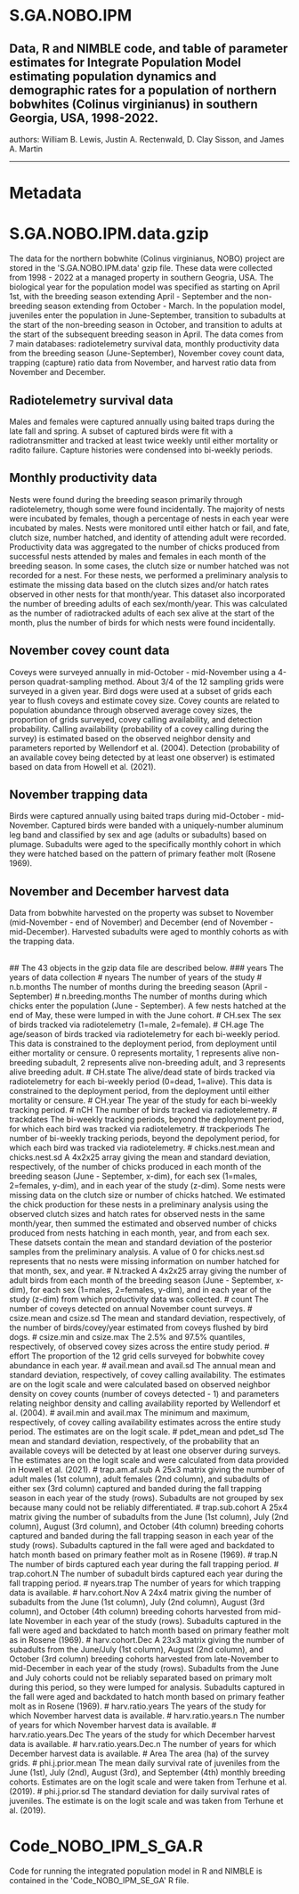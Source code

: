 # S.GA.NOBO.IPM
Data, R and NIMBLE code, and table of parameter estimates for Integrate Population Model estimating population dynamics and demographic rates for a population of northern bobwhites (Colinus virginianus) in southern Georgia, USA, 1998-2022.
---
authors: William B. Lewis, Justin A. Rectenwald, D. Clay Sisson, and James A. Martin


---

# Metadata

# S.GA.NOBO.IPM.data.gzip

The data for the northern bobwhite (Colinus virginianus, NOBO) project are stored in the 'S.GA.NOBO.IPM.data' gzip file. These data were collected from 1998 - 2022 at a managed property in southern Geogria, USA. The biological year for the population model was specified as starting on April 1st, with the breeding season extending April - September and the non-breeding season extending from October - March. In the population model, juveniles enter the population in June-September, transition to subadults at the start of the non-breeding season in October, and transition to adults at the start of the subsequent breeding season in April. The data
comes from 7 main databases: radiotelemetry survival data, monthly productivity data from the breeding season (June-September), November covey count data, trapping (capture) ratio data from November, and harvest ratio data from November and December.
## Radiotelemetry survival data
Males and females were captured annually using baited traps during the late fall and spring. A subset of captured birds were fit with a radiotransmitter and tracked at least twice weekly until either mortality or radito failure. Capture histories were condensed into bi-weekly periods.
## Monthly productivity data
Nests were found during the breeding season primarily through radiotelemetry, though some were found incidentally. The majority of nests were incubated by females, though a percentage of nests in each year were incubated by males. Nests were monitored until either hatch or fail, and fate, clutch size, number hatched, and identity of attending adult were recorded. Productivity data was aggregated to the number of chicks produced from successful nests attended by males and females in each month of the breeding season. In some cases, the clutch size or number hatched was not recorded for a nest. For these nests, we performed a preliminary analysis to estimate the missing data based on the clutch sizes and/or hatch rates observed in other nests for that month/year. This dataset also incorporated the number of breeding adults of each sex/month/year. This was calculated as the number of radiotracked adults of each sex alive at the start of the month, plus the number of birds for which nests were found incidentally.
## November covey count data
Coveys were surveyed annually in mid-October - mid-November using a 4-person quadrat-sampling method. About 3/4 of the 12 sampling grids were surveyed in a given year. Bird dogs were used at a subset of grids each year to flush coveys and estimate covey size. Covey counts are related to population abundance through observed average covey sizes, the proportion of grids surveyed, covey calling availability, and detection probability. Calling availability (probability of a covey calling during the survey) is estimated based on the observed neighbor density and parameters reported by Wellendorf et al. (2004). Detection (probability of an available covey being detected by at least one observer) is estimated based on data from Howell et al. (2021). 
## November trapping data
Birds were captured annually using baited traps during mid-October - mid-November. Captured birds were banded with a uniquely-number aluminum leg band and classified by sex and age (adults or subadults) based on plumage. Subadults were aged to the specifically monthly cohort in which they were hatched based on the pattern of primary feather molt (Rosene 1969).
## November and December harvest data
Data from bobwhite harvested on the property was subset to November (mid-November - end of November) and December (end of November - mid-December). Harvested subadults were aged to monthly cohorts as with the trapping data.

<br />
## The 43 objects in the gzip data file are described below.
### years
The years of data collection
# nyears
The number of years of the study
# n.b.months
The number of months during the breeding season (April - September)
# n.breeding.months
The number of months during which chicks enter the population (June - September). A few nests hatched at the end of May, these were lumped in with the June cohort.
# CH.sex
The sex of birds tracked via radiotelemetry (1=male, 2=female).
# CH.age
The age/season of birds tracked via radiotelemetry for each bi-weekly period. This data is constrained to the deployment period, from deployment until either mortality or censure. 0 represents mortality, 1 represents alive non-breeding subadult, 2 represents alive non-breeding adult, and 3 represents alive breeding adult.
# CH.state
The alive/dead state of birds tracked via radiotelemetry for each bi-weekly period (0=dead, 1=alive). This data is constrained to the deployment period, from the deployment until either mortality or censure.
# CH.year
The year of the study for each bi-weekly tracking period.
# nCH
The number of birds tracked via radiotelemetry.
# trackdates
The bi-weekly tracking periods, beyond the deployment period, for which each bird was tracked via radiotelemetry.
# trackperiods
The number of bi-weekly tracking periods, beyond the depolyment period, for which each bird was tracked via radiotelemetry.
# chicks.nest.mean and chicks.nest.sd
A 4x2x25 array giving the mean and standard deviation, respectively, of the number of chicks produced in each month of the breeding season (June - September, x-dim), for each sex (1=males, 2=females, y-dim), and in each year of the study (z-dim). Some nests were missing data on the clutch size or number of chicks hatched. We estimated the chick production for these nests in a preliminary analysis using the observed clutch sizes and hatch rates for observed nests in the same month/year, then summed the estimated and observed number of chicks produced from nests hatching in each month, year, and from each sex. These datsets contain the mean and standard deviation of the posterior samples from the preliminary analysis. A value of 0 for chicks.nest.sd represents that no nests were missing information on number hatched for that month, sex, and year.
# N.tracked
A 4x2x25 array giving the number of adult birds from each month of the breeding season (June - September, x-dim), for each sex (1=males, 2=females, y-dim), and in each year of the study (z-dim) from which productivity data was collected.
# count
The number of coveys detected on annual November count surveys.
# csize.mean and csize.sd
The mean and standard deviation, respectively, of the number of birds/covey/year estimated from coveys flushed by bird dogs.
# csize.min and csize.max
The 2.5% and 97.5% quantiles, respectively, of observed covey sizes across the entire study period.
# effort
The proportion of the 12 grid cells surveyed for bobwhite covey abundance in each year.
# avail.mean and avail.sd
The annual mean and standard deviation, respectively, of covey calling availability. The estimates are on the logit scale and were calculated based on observed neighbor density on covey counts (number of coveys detected - 1) and parameters relating neighbor density and calling availability reported by Wellendorf et al. (2004).
# avail.min and avail.max
The minimum and maximum, respectively, of covey calling availability estimates across the entire study period. The estimates are on the logit scale.
# pdet_mean and pdet_sd
The mean and standard deviation, respectively, of the probability that an available coveys will be detected by at least one observer during surveys. The estimates are on the logit scale and were calculated from data provided in Howell et al. (2021).
# trap.am.af.sub
A 25x3 matrix giving the number of adult males (1st column), adult females (2nd column), and subadults of either sex (3rd column) captured and banded during the fall trapping season in each year of the study (rows). Subadults are not grouped by sex because many could not be reliably differentiated.
# trap.sub.cohort
A 25x4 matrix giving the number of subadults from the June (1st column), July (2nd column), August (3rd column), and October (4th column) breeding cohorts captured and banded during the fall trapping season in each year of the study (rows). Subadults captured in the fall were aged and backdated to hatch month based on primary feather molt as in Rosene (1969).
# trap.N
The number of birds captured each year during the fall trapping period.
# trap.cohort.N
The number of subadult birds captured each year during the fall trapping period.
# nyears.trap
The number of years for which trapping data is available.
# harv.cohort.Nov
A 24x4 matrix giving the number of subadults from the June (1st column), July (2nd column), August (3rd column), and October (4th column) breeding cohorts harvested from mid-late November in each year of the study (rows). Subadults captured in the fall were aged and backdated to hatch month based on primary feather molt as in Rosene (1969).
# harv.cohort.Dec
A 23x3 matrix giving the number of subadults from the June/July (1st column), August (2nd column), and October (3rd column) breeding cohorts harvested from late-November to mid-December in each year of the study (rows). Subadults from the June and July cohorts could not be reliably separated based on primary molt during this period, so they were lumped for analysis. Subadults captured in the fall were aged and backdated to hatch month based on primary feather molt as in Rosene (1969).
# harv.ratio.years
The years of the study for which November harvest data is available.
# harv.ratio.years.n
The number of years for which November harvest data is available.
# harv.ratio.years.Dec
The years of the study for which December harvest data is available.
# harv.ratio.years.Dec.n
The number of years for which December harvest data is available.
# Area
The area (ha) of the survey grids.
# phi.j.prior.mean
The mean daily survival rate of juveniles from the June (1st), July (2nd), August (3rd), and September (4th) monthly breeding cohorts. Estimates are on the logit scale and were taken from Terhune et al. (2019).
# phi.j.prior.sd
The standard deviation for daily survival rates of juveniles. The estimate is on the logit scale and was taken from Terhune et al. (2019).




# Code_NOBO_IPM_S_GA.R

Code for running the integrated population model in R and NIMBLE is contained in the 'Code_NOBO_IPM_SE_GA' R file. 


